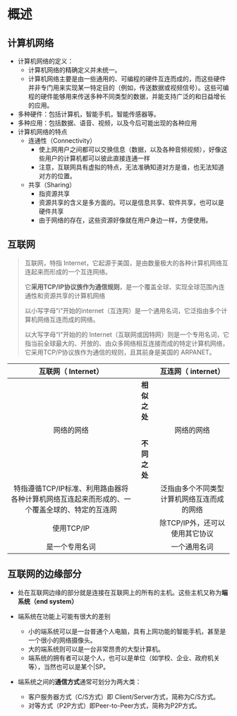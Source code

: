 # 概述

## 计算机网络

- 计算机网络的定义：
  - 计算机网络的精确定义并未统一。
  - 计算机网络主要是由一些通用的、可编程的硬件互连而成的，而这些硬件并非专门用来实现某一特定目的（例如，传送数据或视频信号）。这些可编程的硬件能够用来传送多种不同类型的数据，并能支持广泛的和日益增长的应用。
- 多种硬件：包括计算机，智能手机，智能传感器等。
- 多种应用：包括数据、语音、视频，以及今后可能出现的各种应用
- 计算机网络的特点
  - 连通性（Connectivity）
    - 使上网用户之间都可以交换信息（数据，以及各种音频视频），好像这些用户的计算机都可以彼此直接连通一样
    - 注意，互联网具有虚拟的特点，无法准确知道对方是谁，也无法知道对方的位置。
  - 共享（Sharing）
    - 指资源共享
    - 资源共享的含义是多方面的。可以是信息共享、软件共享，也可以是硬件共享
    - 由于网络的存在，这些资源好像就在用户身边一样，方便使用。

## 互联网

> 互联网，特指 Internet，它起源于美国，是由数量极大的各种计算机网络互连起来而形成的一个互连网络。
>
> 它**采用TCP/IP协议族作为通信规则**，是一个覆盖全球、实现全球范围內连通性和资源共享的计算机网络
>
> 以小写字母"i”开始的internet（互连网）是一个通用名词，它泛指由多个计算机网络互连而成的网络。
>
> 以大写字母“I”开始的的 Internet（互联网或因特网）则是一个专用名词，它指当前全球最大的、开放的、由众多网络相互连接而成的特定计算机网络，它采用TCP/P协议族作为通信的规则，且其前身是美国的 ARPANET。

|                     互联网（ Internet）                      |              |            互连网（ internet）             |
| :----------------------------------------------------------: | :----------: | :----------------------------------------: |
|                                                              | **相似之处** |                                            |
|                          网络的网络                          |              |                 网络的网络                 |
|                                                              | **不同之处** |                                            |
| 特指遵循TCP/IP标准、利用路由器将各种计算机网络互连起来而形成的、一个覆盖全球的、特定的互连网 |              | 泛指由多个不同类型计算机网络互连而成的网络 |
|                          使用TCP/IP                          |              |       除TCP/IP外，还可以使用其它协议       |
|                        是一个专用名词                        |              |                一个通用名词                |

## 互联网的边缘部分

- 处在互联网边缘的部分就是连接在互联网上的所有的主机。这些主机又称为**端系统（end system）**
- 端系统在功能上可能有很大的差别
  - 小的端系统可以是一台普通个人电脑，具有上网功能的智能手机，甚至是一个很小的网络摄像头。
  - 大的端系统则可以是一台非常昂贵的大型计算机。
  - 端系统的拥有者可以是个人，也可以是单位（如学校、企业、政府机关等），当然也可以是某个|SP。

- 端系统之间的**通信方式**通常可划分为两大类：
  - 客户服务器方式（C/S方式）即 Client/Server方式，简称为C/S方式。
  - 对等方式（P2P方式）即Peer-to-Peer方式，简称为P2P方式。

